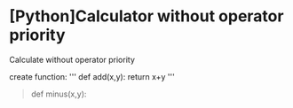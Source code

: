 # [Python]Calculator without operator priority
Calculate without operator priority


create function:
 '''
def add(x,y):
  return x+y
'''
>def minus(x,y):
